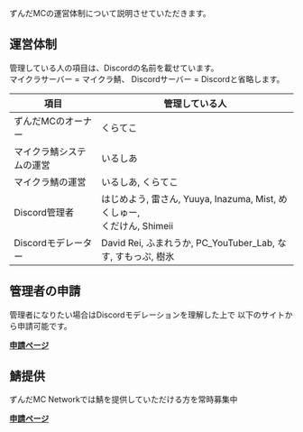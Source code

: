 ずんだMCの運営体制について説明させていただきます。
## 運営体制
管理している人の項目は、Discordの名前を載せています。<br>
マイクラサーバー = マイクラ鯖、
Discordサーバー = Discordと省略します。

| 項目      | 管理している人                        |
| ----------- | ------------------------------------ |
| ずんだMCのオーナー | くらてこ |
| マイクラ鯖システムの運営 | いるしあ|
| マイクラ鯖の運営 | いるしあ, くらてこ |
| Discord管理者 | はじめよう, 雷さん, Yuuya, Inazuma, Mist, めくしゅー,<br> くだけん, Shimeii|
| Discordモデレーター    | David Rei, ふまれうか, PC_YouTuber_Lab, なす, すもっぷ, 樹氷 |  


## 管理者の申請
管理者になりたい場合はDiscordモデレーションを理解した上で
以下のサイトから申請可能です。
 
**[申請ページ](https://zundamc.net/staff-request/)**

## 鯖提供
ずんだMC Networkでは鯖を提供していただける方を常時募集中

**[申請ページ](https://zundamc.net/partner)**